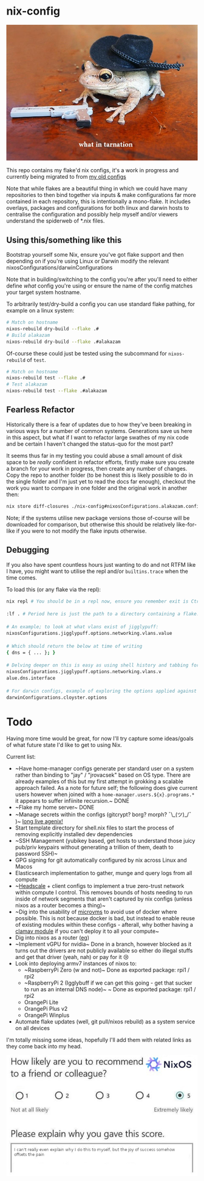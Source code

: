# nix-config

![What in tarnation](https://github.com/JayRovacsek/ncsg-presentation-feb-2022/blob/main/resources/what-in.jpg?raw=true)

This repo contains my flake'd nix configs, it's a work in progress and currently being migrated to from [my old configs](https://github.com/JayRovacsek/dotfiles)

Note that while flakes are a beautiful thing in which we could have many repositories to then bind together via inputs & make configurations
far more contained in each repository, this is intentionally a mono-flake. It includes overlays, packages and configurations for both linux and darwin
hosts to centralise the configuration and possibly help myself and/or viewers understand the spiderweb of *.nix files.

## Using this/something like this

Bootstrap yourself some Nix, ensure you've got flake support and then depending on if you're using Linux or Darwin modify the relevant nixosConfigurations/darwinConfigurations

Note that in building/switching to the config you're after you'll need to either define _what_ config you're using or ensure the name of the config matches your target system hostname.

To arbitrarily test/dry-build a config you can use standard flake pathing, for example on a linux system:

```sh
# Match on hostname
nixos-rebuild dry-build --flake .# 
# Build alakazam
nixos-rebuild dry-build --flake .#alakazam 
```

Of-course these could just be tested using the subcommand for `nixos-rebuild` of `test`.

```sh
# Match on hostname
nixos-rebuild test --flake .#
# Test alakazam
nixos-rebuild test --flake .#alakazam 
```

## Fearless Refactor
Historically there is a fear of updates due to how they've been breaking in various ways for a number of common systems. Generations save us here in
this aspect, but what if I want to refactor large swathes of my nix code and be certain I haven't changed the status-quo for the most part?

It seems thus far in my testing you could abuse a small amount of disk space to be _really_ confident in refactor efforts, firstly make sure you create a branch 
for your work in progress, then create any number of changes. Copy the repo to another folder (to be honest this is likely possible to do in the single folder 
and I'm just yet to read the docs far enough), checkout the work you want to compare in one folder and the original work in another then:
```sh
nix store diff-closures ./nix-config#nixosConfigurations.alakazam.config.system.build.toplevel ./nix-config-tmp#nixosConfigurations.alakazam.config.system.build.toplevel --no-write-lock-file
```

Note; if the systems utilise new package versions those of-course will be downloaded for comparison, but otherwise this should be relatively like-for-like
if you were to not modify the flake inputs otherwise.

## Debugging

If you also have spent countless hours just wanting to do and not RTFM like I have, you might want to utilise the repl and/or `builtins.trace` when the time comes.

To load this (or any flake via the repl):

```sh
nix repl # You should be in a repl now, ensure you remember exit is Ctrl + D

:lf . # Period here is just the path to a directory containing a flake. Here we assume it is in $PWD

# An example; to look at what vlans exist of jigglypuff:
nixosConfigurations.jigglypuff.options.networking.vlans.value

# Which should return the below at time of writing
{ dns = { ... }; }

# Delving deeper on this is easy as using shell history and tabbing for auto-complete
nixosConfigurations.jigglypuff.options.networking.vlans.v
alue.dns.interface

# For darwin configs, example of exploring the options applied against cloyster:
darwinConfigurations.cloyster.options
```

# Todo

Having more time would be great, for now I'll try capture some ideas/goals of what future state I'd like to get to using Nix.

Current list:

- ~Have home-manager configs generate per standard user on a system rather than binding to "jay" / "jrovacsek" based on OS type. There are already examples of this but my first attempt in grokking a scalable approach failed. As a note for future self; the following does give current users however when joined with a `home-manager.users.${x}.programs.*` it appears to suffer infiinite recursion.~ DONE
- ~Flake my home server~ DONE
- ~Manage secrets within the configs (gitcrypt? borg? morph? ¯\\_\(ツ)\_/¯ )~ [long live agenix!](https://github.com/JayRovacsek/nix-config/tree/main/secrets)
- Start template directory for shell.nix files to start the process of removing explicitly installed dev dependencies
- ~SSH Management (yubikey based, get hosts to understand those juicy pub/priv keypairs without generating a trillion of them, death to password SSH)~
- GPG signing for git automatically configured by nix across Linux and Macos
- Elasticsearch implementation to gather, munge and query logs from all compute
- ~[Headscale](https://search.nixos.org/options?channel=unstable&from=0&size=50&sort=relevance&query=headscale) + client configs to implement a true zero-trust network within compute I control. This removes bounds of hosts needing to run inside of network segments that aren't captured by nix configs (unless nixos as a router becomes a thing)~
- ~Dig into the usability of [microvms](https://github.com/astro/microvm.nix) to avoid use of docker where possible. This is not because docker is bad, but instead to enable reuse of existing modules within these configs - afterall, why bother having a [clamav module](./modules/clamav/default.nix) if you can't deploy it to all your compute~
- Dig into nixos as a router ([eg](https://francis.begyn.be/blog/nixos-home-router))
- ~Implement vGPU for nvidia~ Done in a branch, however blocked as it turns out the drivers are not publicly available so either do illegal stuffs and get that driver (yeah, nah) or pay for it :cry:
- Look into deploying armv7 instances of nixos to:
  - ~RaspberryPi Zero (w and not)~ Done as exported package: rpi1 / rpi2
  - ~RaspberryPi 2 (Igglybuff if we can get this going - get that sucker to run as an internal DNS node)~ ~ Done as exported package: rpi1 / rpi2
  - OrangePi Lite
  - OrangePi Plus v2
  - OrangePi Winplus
- Automate flake updates (well, git pull/nixos rebuild) as a system service on all devices

I'm totally missing some ideas, hopefully I'll add them with related links as they come back into my head.

![Would I recommend nixos?](./resources/recommend.jpg)
